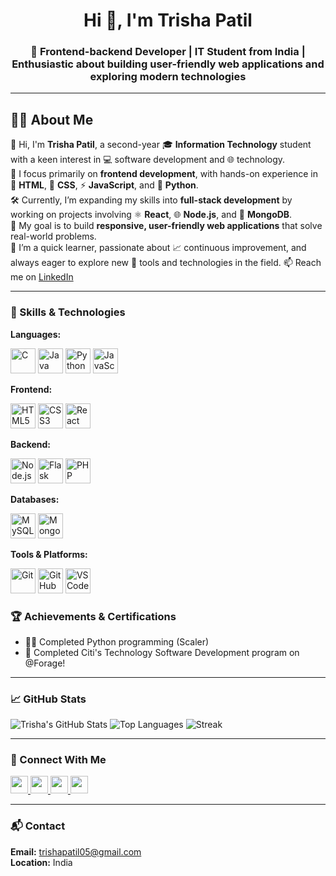 <h1 align="center">Hi 👋, I'm Trisha Patil</h1>
<h3 align="center"><h3 align="center">🚀 Frontend-backend Developer | IT Student from India | Enthusiastic about building user-friendly web applications and exploring modern technologies</h3>
</h3>

---


## 👩‍💻 About Me

👋 Hi, I'm **Trisha Patil**, a second-year 🎓 **Information Technology** student with a keen interest in 💻 software development and 🌐 technology.  
🎨 I focus primarily on **frontend development**, with hands-on experience in 🧱 **HTML**, 🎨 **CSS**, ⚡ **JavaScript**, and 🐍 **Python**.  
🛠️ Currently, I’m expanding my skills into **full-stack development** by working on projects involving ⚛️ **React**, 🌐 **Node.js**, and 🍃 **MongoDB**.  
📱 My goal is to build **responsive, user-friendly web applications** that solve real-world problems.  
🚀 I’m a quick learner, passionate about 📈 continuous improvement, and always eager to explore new 🧰 tools and technologies in the field.
📫 Reach me on [LinkedIn](https://www.linkedin.com/in/trisha-patil-629ab3300)  


---

### 🧠 Skills & Technologies

**Languages:**  
<p>
  <img src="https://cdn.jsdelivr.net/gh/devicons/devicon/icons/c/c-original.svg" alt="C" width="40" height="40"/>
  <img src="https://cdn.jsdelivr.net/gh/devicons/devicon/icons/java/java-original.svg" alt="Java" width="40" height="40"/>
  <img src="https://cdn.jsdelivr.net/gh/devicons/devicon/icons/python/python-original.svg" alt="Python" width="40" height="40"/>
  <img src="https://cdn.jsdelivr.net/gh/devicons/devicon/icons/javascript/javascript-original.svg" alt="JavaScript" width="40" height="40"/>
</p>

**Frontend:**  
<p>
  <img src="https://cdn.jsdelivr.net/gh/devicons/devicon/icons/html5/html5-original.svg" alt="HTML5" width="40" height="40"/>
  <img src="https://cdn.jsdelivr.net/gh/devicons/devicon/icons/css3/css3-original.svg" alt="CSS3" width="40" height="40"/>
  <img src="https://cdn.jsdelivr.net/gh/devicons/devicon/icons/react/react-original.svg" alt="React" width="40" height="40"/>
</p>

**Backend:**  
<p>
  <img src="https://cdn.jsdelivr.net/gh/devicons/devicon/icons/nodejs/nodejs-original.svg" alt="Node.js" width="40" height="40"/>
  <img src="https://cdn.jsdelivr.net/gh/devicons/devicon/icons/flask/flask-original.svg" alt="Flask" width="40" height="40"/>
  <img src="https://cdn.jsdelivr.net/gh/devicons/devicon/icons/php/php-original.svg" alt="PHP" width="40" height="40"/>
</p>

**Databases:**  
<p>
  <img src="https://cdn.jsdelivr.net/gh/devicons/devicon/icons/mysql/mysql-original.svg" alt="MySQL" width="40" height="40"/>
  <img src="https://cdn.jsdelivr.net/gh/devicons/devicon/icons/mongodb/mongodb-original.svg" alt="MongoDB" width="40" height="40"/>
</p>

**Tools & Platforms:**  
<p>
  <img src="https://cdn.jsdelivr.net/gh/devicons/devicon/icons/git/git-original.svg" alt="Git" width="40" height="40"/>
  <img src="https://cdn.jsdelivr.net/gh/devicons/devicon/icons/github/github-original.svg" alt="GitHub" width="40" height="40"/>
  <img src="https://cdn.jsdelivr.net/gh/devicons/devicon/icons/vscode/vscode-original.svg" alt="VSCode" width="40" height="40"/>
</p>


  
### 🏆 Achievements & Certifications 
- 🧑‍🎓 Completed Python programming (Scaler)  
- 🧾 Completed Citi's Technology Software Development program on @Forage!  

---

### 📈 GitHub Stats

![Trisha's GitHub Stats](https://github-readme-stats.vercel.app/api?username=trisha0510&show_icons=true&count_private=true&theme=default)
![Top Languages](https://github-readme-stats.vercel.app/api/top-langs/?username=trisha0510&layout=compact&theme=default)
![Streak](https://github-readme-streak-stats.herokuapp.com/?user=trisha0510&theme=default)

---

### 🤝 Connect With Me

<p>
  <a href="https://www.linkedin.com/in/trisha-patil-629ab3300" target="_blank">
    <img src="https://img.shields.io/badge/LinkedIn-blue?logo=linkedin&style=for-the-badge" height="28" />
  </a>
  <a href="https://instagram.com/trisha_p_05" target="_blank">
    <img src="https://img.shields.io/badge/Instagram-E4405F?logo=instagram&logoColor=white&style=for-the-badge" height="28" />
  </a>
  <a href="https://github.com/trisha0510" target="_blank">
    <img src="https://img.shields.io/badge/GitHub-100000?logo=github&logoColor=white&style=for-the-badge" height="28" />
  </a>
  <a href="mailto:trishapatil05@gmail.com">
    <img src="https://img.shields.io/badge/Gmail-D14836?logo=gmail&logoColor=white&style=for-the-badge" height="28" />
  </a>
</p>


---

### 📬 Contact

**Email:** trishapatil05@gmail.com  
**Location:** India  

